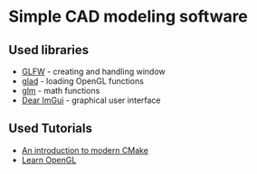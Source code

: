 # Simple CAD modeling software

## Used libraries
 - [GLFW](https://www.glfw.org/) - creating and handling window
 - [glad](https://glad.dav1d.de/) - loading OpenGL functions
 - [glm](https://github.com/g-truc/glm) - math functions
 - [Dear ImGui](https://github.com/ocornut/imgui) - graphical user interface

## Used Tutorials
 - [An introduction to modern CMake](https://cliutils.gitlab.io/modern-cmake/)
 - [Learn OpenGL](https://learnopengl.com/)
